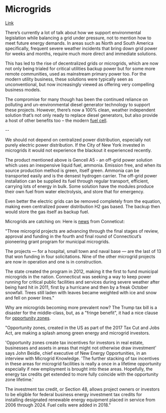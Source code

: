 # Microgrids

[Link](https://www.gencellenergy.com/news/power-engineering-international-interview-are-microgrids-the-future-for-utilities/)

There’s currently a lot of talk about how we support environmental
legislation while balancing a grid under pressure, not to mention how
to meet future energy demands. In areas such as North and South
America specifically, frequent severe weather incidents that bring
down grid power for weeks and months, require much more direct and
immediate solutions.

This has led to the rise of decentralized grids or microgrids, which
are now not only being trialed for critical utilities backup power but
for some more remote communities, used as mainstream primary power
too. For the modern utility business, these solutions were typically
seen as unconventional, but now increasingly viewed as offering very
compelling business models.

The compromise for many though has been the continued reliance on
polluting and un-environmental diesel generator technology to support
these projects. However, there’s now a 100% clean, weather independent
solution that’s not only ready to replace diesel generators, but also
provide a host of other benefits too – the modern [fuel cell](https://www.gencellenergy.com/our-products/).

--

We should not depend on centralized power distribution, especially not
purely electric power distribution. If the City of New York invested
in microgrids it would not experience the blackout it experienced
recently.

The product mentioned above is Gencell A5 - an off-grid power solution
which uses an inexpensive liquid fuel, ammonia. Emission free, and
when its source production method is green, itself green.  Ammonia
can be transported easily and is the densest hydrogen carrier. The
off-grid power installation can be supplied its fuel through regular
transport, efficient, carrying lots of energy in bulk. Some solution
have the modules produce their own fuel from water electrolysis, and
store that for emergency.

Even better the electric grids can be removed completely from the
equation, making even centralized power distribution H2 gas based. The
backup then would store the gas itself as backup fuel.

Microgrids are catching on: Here is [news](https://microgridknowledge.com/municipal-microgrids-connecticut-grants/) from Conneticut: 

"Three microgrid projects are advancing through the final stages of
review, approval and funding in the fourth and final round of
Connecticut’s pioneering grant program for municipal microgrids.

The projects — for a hospital, small town and naval base — are the
last of 13 that won funding in four solicitations. Nine of the other
microgrid projects are now in operation and one is in construction.

The state created the program in 2012, making it the first to fund
municipal microgrids in the nation. Connecticut was seeking a way to
keep power running for critical public facilities and services during
severe weather after being hard hit in 2011, first by a hurricane and
then by a freak October snowfall. Trees still laden with leaves became
weighted with ice and snow and fell on power lines."

Why are microgrids becoming more prevalent now? The Trump tax bill is
a disaster for the middle-class, but, as a "fringe benefit", it had a
nice clause for [opportunity
zones](https://microgridknowledge.com/opportunity-zones-microgrid/).

"Opportunity zones, created in the US as part of the 2017 Tax Cut and
Jobs Act, are making a splash among green energy and microgrid
investors.

'Opportunity zones create tax incentives for investors in real estate,
businesses and assets in areas that might not otherwise draw
investment' says John Beidle, chief executive of New Energy
Opportunities, in an interview with Microgrid Knowledge. 'The further
stacking of tax incentives in these areas for microgrid facilities is
really a once in a lifetime opportunity especially if new employment
is brought into these areas. Hopefully, the energy tax credits get
extended to more fully coincide with the opportunity zone lifetime.'

The investment tax credit, or Section 48, allows project owners or
investors to be eligible for federal business energy investment tax
credits for installing designated renewable energy equipment placed in
service from 2006 through 2024. Fuel cells were added in 2018."





